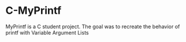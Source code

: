 # C-MyPrintf
MyPrintf is a C student project. The goal was to recreate the behavior of printf with Variable Argument Lists
